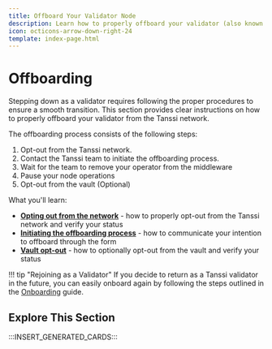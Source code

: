 ```yaml
---
title: Offboard Your Validator Node
description: Learn how to properly offboard your validator (also known as operators) including pausing operations, opting out from the network, and removing yourself from the registry.
icon: octicons-arrow-down-right-24
template: index-page.html
---
```


# Offboarding

Stepping down as a validator requires following the proper procedures to ensure a smooth transition. This section provides clear instructions on how to properly offboard your validator from the Tanssi network.

The offboarding process consists of the following steps:

1. Opt-out from the Tanssi network.
2. Contact the Tanssi team to initiate the offboarding process.
3. Wait for the team to remove your operator from the middleware
4. Pause your node operations
5. Opt-out from the vault (Optional)

What you'll learn:

- [**Opting out from the network**](/node-operators/validators/offboarding/offboarding-process/#opt-out-from-the-tanssi-network) - how to properly opt-out from the Tanssi network and verify your status
- [**Initiating the offboarding process**](/node-operators/validators/offboarding/offboarding-process/#contact-tanssi-team) - how to communicate your intention to offboard through the form
- [**Vault opt-out**](/node-operators/validators/offboarding/offboarding-process/#vault-opt-out-optional) - how to optionally opt-out from the vault and verify your status

!!! tip "Rejoining as a Validator" 
    If you decide to return as a Tanssi validator in the future, you can easily onboard again by following the steps outlined in the [Onboarding](/node-operators/validators/onboarding/) guide.

## Explore This Section

:::INSERT_GENERATED_CARDS:::